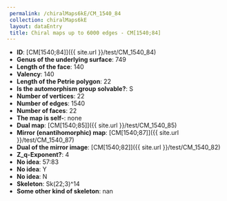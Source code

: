 ```yaml
--- 
 permalink: /chiralMaps6kE/CM_1540_84 
 collection: chiralMaps6kE
 layout: dataEntry
 title: Chiral maps up to 6000 edges - CM[1540;84]
---
```


- **ID**: [CM[1540;84]]({{ site.url }}/test/CM_1540_84)
- **Genus of the underlying surface**: 749
- **Length of the face**: 140
- **Valency**: 140
- **Length of the Petrie polygon**: 22
- **Is the automorphism group solvable?**: S
- **Number of vertices**: 22
- **Number of edges**: 1540
- **Number of faces**: 22
- **The map is self-**: none
- **Dual map**: [CM[1540;85]]({{ site.url }}/test/CM_1540_85)
- **Mirror (enantihomorphic) map**: [CM[1540;87]]({{ site.url }}/test/CM_1540_87)
- **Dual of the mirror image**: [CM[1540;82]]({{ site.url }}/test/CM_1540_82)
- **Z_q-Exponent?**: 4
- **No idea**:  57:83
- **No idea**: Y
- **No idea**: N
- **Skeleton**: Sk(22;3)^14
- **Some other kind of skeleton**: nan
